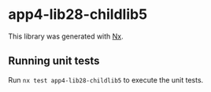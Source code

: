 # app4-lib28-childlib5

This library was generated with [Nx](https://nx.dev).

## Running unit tests

Run `nx test app4-lib28-childlib5` to execute the unit tests.
